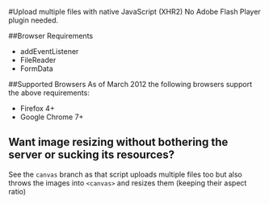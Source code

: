 #Upload multiple files with native JavaScript (XHR2)
No Adobe Flash Player plugin needed.

##Browser Requirements
* addEventListener
* FileReader
* FormData

##Supported Browsers
As of March 2012 the following browsers support the above requirements:
 
* Firefox 4+
* Google Chrome 7+

## Want image resizing without bothering the server or sucking its resources?

See the `canvas` branch as that script uploads multiple files too but also throws the images into `<canvas>` and resizes them (keeping their aspect ratio)